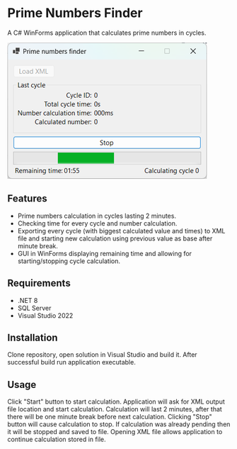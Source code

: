 # Prime Numbers Finder

A C# WinForms application that calculates prime numbers in cycles.

![Screenshot](./screenshot.png)

## Features

- Prime numbers calculation in cycles lasting 2 minutes.
- Checking time for every cycle and number calculation.
- Exporting every cycle (with biggest calculated value and times) to XML file and starting new calculation using previous value as base after minute break.
- GUI in WinForms displaying remaining time and allowing for starting/stopping cycle calculation.

## Requirements

- .NET 8
- SQL Server
- Visual Studio 2022

## Installation

Clone repository, open solution in Visual Studio and build it. After successful build run application executable.

## Usage

Click "Start" button to start calculation. Application will ask for XML output file location and start calculation. Calculation will last 2 minutes, after that there will be one minute break before next calculation. 
Clicking "Stop" button will cause calculation to stop. If calculation was already pending then it will be stopped and saved to file. Opening XML file allows application to continue calculation stored in file. 
